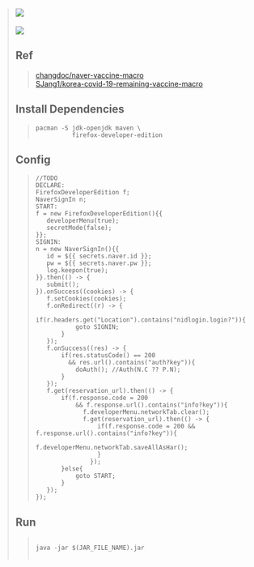 
> # [![](https://raw.githubusercontent.com/TaYaKi71751/NVMe/gh-pages/svg/n.svg)](https://github.com/TaYaKi71751/NVMe/releases)
> [![](https://github.com/TaYaKi71751/NVme/actions/workflows/main.yml/badge.svg)](https://github.com/TaYaKi71751/NVme/actions/workflows/main.yml)
> <br>
> ## Ref
>> [changdoc/naver-vaccine-macro](https://github.com/changdoc/naver-vaccine-macro)<br>
>> [SJang1/korea-covid-19-remaining-vaccine-macro](https://github.com/SJang1/korea-covid-19-remaining-vaccine-macro)<br>
> ## Install Dependencies
>> ```
>> pacman -S jdk-openjdk maven \
>>           firefox-developer-edition
>> ```
> ## Config
>> ```
>> //TODO 
>> DECLARE:
>> FirefoxDeveloperEdition f;
>> NaverSignIn n;
>> START:
>> f = new FirefoxDeveloperEdition(){{
>>    developerMenu(true);
>>    secretMode(false);
>> }};
>> SIGNIN:
>> n = new NaverSignIn(){{
>>    id = ${{ secrets.naver.id }};
>>    pw = ${{ secrets.naver.pw }};
>>    log.keepon(true);
>> }}.then(() -> {
>>    submit();
>> }).onSuccess((cookies) -> {
>>    f.setCookies(cookies);
>>    f.onRedirect((r) -> {
>>        if(r.headers.get("Location").contains("nidlogin.login?")){
>>            goto SIGNIN;
>>        }
>>    });
>>    f.onSuccess((res) -> {
>>        if(res.statusCode() == 200
>>          && res.url().contains("auth?key")){
>>            doAuth(); //Auth(N.C ?? P.N);
>>        }
>>    });
>>    f.get(reservation_url).then(() -> {
>>        if(f.response.code = 200 
>>            && f.response.url().contains("info?key")){
>>              f.developerMenu.networkTab.clear();
>>              f.get(reservation_url).then(() -> {
>>                  if(f.response.code = 200 && f.response.url().contains("info?key")){
>>                      f.developerMenu.networkTab.saveAllAsHar();
>>                  }
>>                });
>>        }else{
>>            goto START;
>>        }
>>    });
>> });
>> ```
> ## Run
>> <pre>
>> <code>
>> java -jar $(JAR_FILE_NAME).jar
>> </code>
>> </pre>
<!-- reservation -> auth -> info  -->
